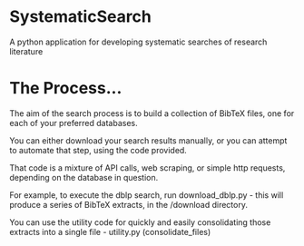 # SystematicSearch
 A python application for developing systematic searches of research literature

# The Process...

The aim of the search process is to build a collection of BibTeX files, one for each of your preferred databases.

You can either download your search results manually, or you can attempt to automate that step, using the code provided.

That code is a mixture of API calls, web scraping, or simple http requests, depending on the database in question.

For example, to execute the dblp search, run
download_dblp.py - this will produce a series of BibTeX extracts, in the /download directory.

You can use the utility code for quickly and easily consolidating those extracts into a single file - utility.py (consolidate_files)